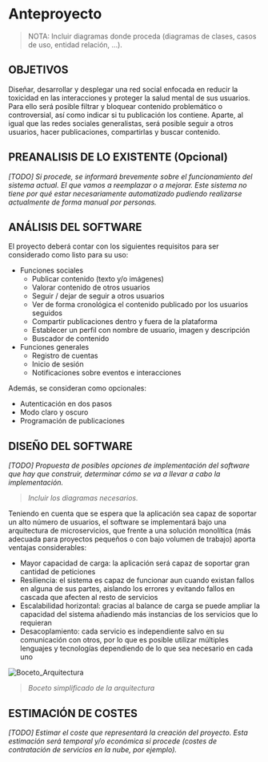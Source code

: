 # Anteproyecto

> NOTA: Incluir diagramas donde proceda (diagramas de clases, casos de uso, entidad relación, ...).

## OBJETIVOS

Diseñar, desarrollar y desplegar una red social enfocada en reducir la toxicidad en las interacciones y proteger la salud mental de sus usuarios. Para ello será posible filtrar y bloquear contenido problemático o controversial, así como indicar si tu publicación los contiene. Aparte, al igual que las redes sociales generalistas, será posible seguir a otros usuarios, hacer publicaciones, compartirlas y buscar contenido.

## PREANALISIS DE LO EXISTENTE (Opcional)

*[TODO] Si procede, se informará brevemente sobre el funcionamiento del sistema actual. El que vamos a reemplazar o a mejorar. Este sistema no tiene por qué estar necesariamente automatizado pudiendo realizarse actualmente de forma manual por personas.*

## ANÁLISIS DEL SOFTWARE

El proyecto deberá contar con los siguientes requisitos para ser considerado como listo para su uso:
- Funciones sociales
    - Publicar contenido (texto y/o imágenes)
    - Valorar contenido de otros usuarios
    - Seguir / dejar de seguir a otros usuarios
    - Ver de forma cronológica el contenido publicado por los usuarios seguidos
    - Compartir publicaciones dentro y fuera de la plataforma
    - Establecer un perfil con nombre de usuario, imagen y descripción
    - Buscador de contenido
- Funciones generales
    - Registro de cuentas
    - Inicio de sesión
    - Notificaciones sobre eventos e interacciones

Además, se consideran como opcionales:
- Autenticación en dos pasos
- Modo claro y oscuro
- Programación de publicaciones

## DISEÑO DEL SOFTWARE

*[TODO] Propuesta de posibles opciones de implementación del software que hay que construir, determinar cómo se va a llevar a cabo la implementación.*

>  *Incluir los diagramas necesarios.*

Teniendo en cuenta que se espera que la aplicación sea capaz de soportar un alto número de usuarios, el software se implementará bajo una arquitectura de microservicios, que frente a una solución monolítica (más adecuada para proyectos pequeños o con bajo volumen de trabajo) aporta ventajas considerables:
- Mayor capacidad de carga: la aplicación será capaz de soportar gran cantidad de peticiones
- Resiliencia: el sistema es capaz de funcionar aun cuando existan fallos en alguna de sus partes, aislando los errores y evitando fallos en cascada que afecten al resto de servicios
- Escalabilidad horizontal: gracias al balance de carga se puede ampliar la capacidad del sistema añadiendo más instancias de los servicios que lo requieran
- Desacoplamiento: cada servicio es independiente salvo en su comunicación con otros, por lo que es posible utilizar múltiples lenguajes y tecnologías dependiendo de lo que sea necesario en cada uno

![Boceto_Arquitectura](https://user-images.githubusercontent.com/25750692/224827206-aba605f1-04a3-4c5b-baa4-1e4c71e0014e.png)

> *Boceto simplificado de la arquitectura*

## ESTIMACIÓN DE COSTES

*[TODO] Estimar el coste que representará la creación del proyecto. Esta estimación será temporal y/o económica si procede (costes de contratación de servicios en la nube, por ejemplo).*
